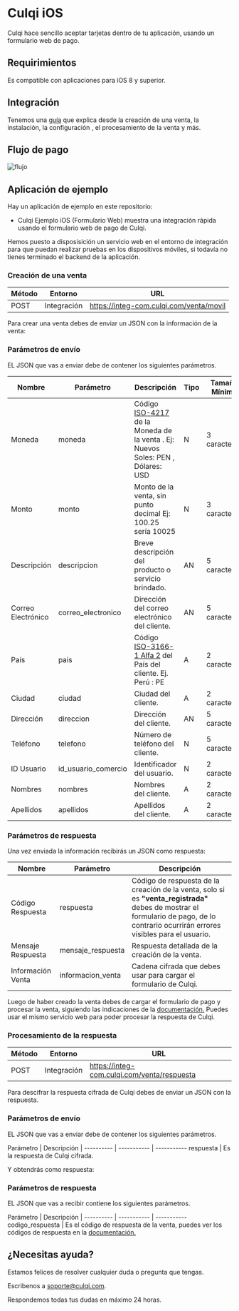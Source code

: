 # Culqi iOS

Culqi hace sencillo aceptar tarjetas dentro de tu aplicación, usando un formulario web de pago.

## Requirimientos
Es compatible con aplicaciones para iOS 8 y superior.

## Integración

Tenemos una [guía](https://www.culqi.com/docs) que explica desde la creación de una venta, la instalación, la configuración , el procesamiento de la venta y más.

## Flujo de pago
![flujo](https://integ.culqi.com/mapa.png)

## Aplicación de ejemplo

Hay un aplicación de ejemplo en este repositorio:
- Culqi Ejemplo iOS (Formulario Web) muestra una integración rápida usando el formulario web de pago de Culqi.

Hemos puesto a disposisición un servicio web en el entorno de integración para que puedan realizar pruebas en los dispositivos móviles, si todavía no tienes terminado el backend de la aplicación.

### Creación de una venta
Método | Entorno | URL |
---------- | ----------- | -----------
POST | Integración | https://integ-com.culqi.com/venta/movil |

Para crear una venta debes de enviar un JSON con la información de la venta:

### Parámetros de envío

EL JSON que vas a enviar debe de contener los siguientes parámetros.

Nombre | Parámetro | Descripción | Tipo | Tamaño Mínimo| Tamaño Máximo
--------- | --------- | ------- | ----------- | ----------- | -----------
Moneda | moneda | Código [ISO-4217](https://es.wikipedia.org/wiki/ISO_4217) de la Moneda de la venta . Ej: Nuevos Soles: PEN , Dólares: USD | N | 3 caracteres | 3 caracteres
Monto | monto | Monto de la venta, sin punto decimal Ej: 100.25 sería 10025 | N | 3 caracteres | 9 caracteres
Descripción | descripcion | Breve descripción del producto o servicio brindado. | AN | 5 caracteres | 80 caracteres
Correo Electrónico | correo_electronico | Dirección del correo electrónico del cliente. | AN | 5 caracteres | 50 caracteres
País | pais | Código [ISO-3166-1 Alfa 2](https://es.wikipedia.org/wiki/ISO_3166-1) del País del cliente. Ej. Perú : PE | A | 2 caracteres | 2 caracteres
Ciudad | ciudad | Ciudad del cliente. | A | 2 caracteres | 30 caracteres
Dirección | direccion | Dirección del cliente. | AN | 5 caracteres | 100 caracteres
Teléfono | telefono | Número de teléfono del cliente. | N | 5 caracteres  | 15 caracteres
ID Usuario | id_usuario_comercio | Identificador del usuario. | N | 2 caracteres | 15 caracteres
Nombres | nombres | Nombres del cliente. | A | 2 caracteres | 50 caracteres
Apellidos | apellidos | Apellidos del cliente. | A | 2 caracteres | 50 caracteres

### Parámetros de respuesta

Una vez enviada la información recibirás un JSON como respuesta:

Nombre | Parámetro | Descripción 
--------- | --------- | ------- 
Código Respuesta | respuesta | Código de respuesta de la creación de la venta, solo si es **"venta_registrada"** debes de mostrar el formulario de pago, de lo contrario ocurrirán errores visibles para el usuario.
Mensaje Respuesta | mensaje_respuesta | Respuesta detallada de la creación de la venta.
Información Venta | informacion_venta | Cadena cifrada que debes usar para cargar el formulario de Culqi.

Luego de haber creado la venta debes de cargar el formulario de pago y procesar la venta, siguiendo las indicaciones de la [documentación.](https://www.culqi.com/docs) Puedes usar el mismo servicio web para poder procesar la respuesta de Culqi.

### Procesamiento de la respuesta
Método | Entorno | URL |
---------- | ----------- | -----------
POST | Integración | https://integ-com.culqi.com/venta/respuesta |

Para descifrar la respuesta cifrada de Culqi debes de enviar un JSON con la respuesta.

### Parámetros de envío

EL JSON que vas a enviar debe de contener los siguientes parámetros.

Parámetro | Descripción |
---------- | ----------- | -----------
respuesta | Es la respuesta de Culqi cifrada.

Y obtendrás como respuesta:

### Parámetros de respuesta 

EL JSON que vas a recibir contiene los siguientes parámetros.

Parámetro | Descripción |
---------- | ----------- | -----------
codigo_respuesta | Es el código de respuesta de la venta, puedes ver los códigos de respuesta en la [documentación.](https://www.culqi.com/docs)

## ¿Necesitas ayuda?

Estamos felices de resolver cualquier duda o pregunta que tengas.

Escribenos a soporte@culqi.com.

Respondemos todas tus dudas en máximo 24 horas.
